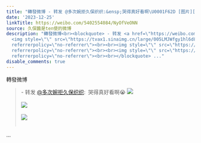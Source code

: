 ```yaml
---
title: "轉發微博 - 转发 @多次婉拒久保织织:&ensp;哭得真好看啊\U0001F62D [图片][图片][图片]"
date: '2023-12-25'
linkTitle: https://weibo.com/5402554084/NyOfVeONN
source: 久保醬是ten使的微博
description: "轉發微博<br><blockquote> - 转发 <a href=\"https://weibo.com/5286768287\" target=\"_blank\">@多次婉拒久保织织</a>: 哭得真好看啊\U0001F62D
  <img style=\"\" src=\"https://tvax1.sinaimg.cn/large/005LMJWfgy1hl6d8u37w3j318g0tltgw.jpg\"
  referrerpolicy=\"no-referrer\"><br><br><img style=\"\" src=\"https://tvax1.sinaimg.cn/large/005LMJWfgy1hl6d8ugb1vj318g0tlgsy.jpg\"
  referrerpolicy=\"no-referrer\"><br><br><img style=\"\" src=\"https://tvax2.sinaimg.cn/large/005LMJWfgy1hl6d9gf431g30m80cie8i.gif\"
  referrerpolicy=\"no-referrer\"><br><br></blockquote> ..."
disable_comments: true
---
```

轉發微博<br><blockquote> - 转发 <a href="https://weibo.com/5286768287" target="_blank">@多次婉拒久保织织</a>: 哭得真好看啊😭 <img style="" src="https://tvax1.sinaimg.cn/large/005LMJWfgy1hl6d8u37w3j318g0tltgw.jpg" referrerpolicy="no-referrer"><br><br><img style="" src="https://tvax1.sinaimg.cn/large/005LMJWfgy1hl6d8ugb1vj318g0tlgsy.jpg" referrerpolicy="no-referrer"><br><br><img style="" src="https://tvax2.sinaimg.cn/large/005LMJWfgy1hl6d9gf431g30m80cie8i.gif" referrerpolicy="no-referrer"><br><br></blockquote> ...